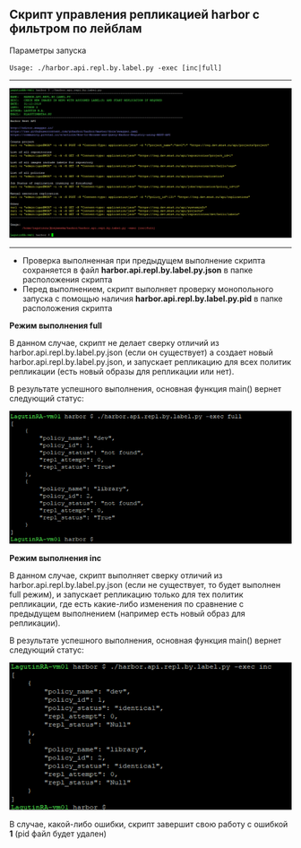 ## Скрипт управления репликацией harbor с фильтром по лейблам

Параметры запуска

```console
Usage: ./harbor.api.repl.by.label.py -exec [inc|full]
```

---

![alt text](https://github.com/rlagutinhub/harbor.api.repl.by.label/blob/master/screen1.png)

---

* Проверка выполненная при предыдущем выполнение скрипта сохраняется в файл **harbor.api.repl.by.label.py.json** в папке расположения скрипта
* Перед выполнением, скрипт выполняет проверку монопольного запуска с помощью наличия **harbor.api.repl.by.label.py.pid** в папке расположения скрипта

**Режим выполнения full**

В данном случае, скрипт не делает сверку отличий из harbor.api.repl.by.label.py.json (если он существует) а создает новый harbor.api.repl.by.label.py.json, и запускает репликацию для всех политик репликации (есть новый образы для репликации или нет).

В результате успешного выполнения, основная функция main() вернет следующий статус:

![alt text](https://github.com/rlagutinhub/harbor.api.repl.by.label/blob/master/screen2.png)

**Режим выполнения inc**

В данном случае, скрипт выполняет сверку отличий из harbor.api.repl.by.label.py.json (если не существует, то будет выполнен full режим), и запускает репликацию только для тех политик репликации, где есть какие-либо изменения по сравнение с предыдущем выполнением (например есть новый образ для репликации).

В результате успешного выполнения, основная функция main() вернет следующий статус:

![alt text](https://github.com/rlagutinhub/harbor.api.repl.by.label/blob/master/screen3.png)

В случае, какой-либо ошибки, скрипт завершит свою работу с ошибкой **1** (pid файл будет удален)
